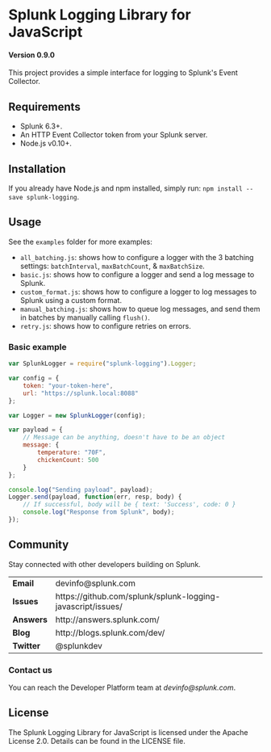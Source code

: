 # Splunk Logging Library for JavaScript

#### Version 0.9.0

This project provides a simple interface for logging to Splunk's Event Collector.

## Requirements

* Splunk 6.3+.
* An HTTP Event Collector token from your Splunk server.
* Node.js v0.10+.

## Installation

If you already have Node.js and npm installed, simply run: `npm install --save splunk-logging`.

## Usage

See the `examples` folder for more examples:

* `all_batching.js`: shows how to configure a logger with the 3 batching settings: `batchInterval`, `maxBatchCount`, & `maxBatchSize`.
* `basic.js`: shows how to configure a logger and send a log message to Splunk.
* `custom_format.js`: shows how to configure a logger to log messages to Splunk using a custom format.
* `manual_batching.js`: shows how to queue log messages, and send them in batches by manually calling `flush()`.
* `retry.js`: shows how to configure retries on errors.

### Basic example

```javascript
var SplunkLogger = require("splunk-logging").Logger;

var config = {
    token: "your-token-here",
    url: "https://splunk.local:8088"
};

var Logger = new SplunkLogger(config);

var payload = {
    // Message can be anything, doesn't have to be an object
    message: {
        temperature: "70F",
        chickenCount: 500
    }
};

console.log("Sending payload", payload);
Logger.send(payload, function(err, resp, body) {
    // If successful, body will be { text: 'Success', code: 0 }
    console.log("Response from Splunk", body);
});
```

## Community

Stay connected with other developers building on Splunk.

<table>

<tr>
<td><b>Email</b></td>
<td>devinfo@splunk.com</td>
</tr>

<tr>
<td><b>Issues</b>
<td><span>https://github.com/splunk/splunk-logging-javascript/issues/</span></td>
</tr>

<tr>
<td><b>Answers</b>
<td><span>http://answers.splunk.com/</span></td>
</tr>

<tr>
<td><b>Blog</b>
<td><span>http://blogs.splunk.com/dev/</span></td>
</tr>

<tr>
<td><b>Twitter</b>
<td>@splunkdev</td>
</tr>

</table>

### Contact us

You can reach the Developer Platform team at _devinfo@splunk.com_.

## License

The Splunk Logging Library for JavaScript is licensed under the Apache
License 2.0. Details can be found in the LICENSE file.
